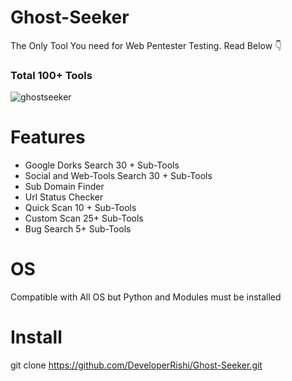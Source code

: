 # Ghost-Seeker
The Only Tool You need for Web Pentester Testing. Read Below 👇
<h3>Total 100+ Tools</h3>

![ghostseeker](https://github.com/DeveloperRishi/Ghost-Seeker/assets/61234147/176c73eb-014a-4be0-ad99-344532d41a19)


# Features
<ul>
  <li>Google Dorks Search 30 + Sub-Tools</li>
  <li>Social and Web-Tools Search 30 + Sub-Tools</li>
  <li>Sub Domain Finder</li>
  <li>Url Status Checker</li>
  <li>Quick Scan 10 + Sub-Tools</li>
  <li>Custom Scan 25+ Sub-Tools</li>
  <li>Bug Search 5+ Sub-Tools</li>
</ul>

# OS
Compatible with All OS but Python and Modules must be installed

# Install
git clone https://github.com/DeveloperRishi/Ghost-Seeker.git
